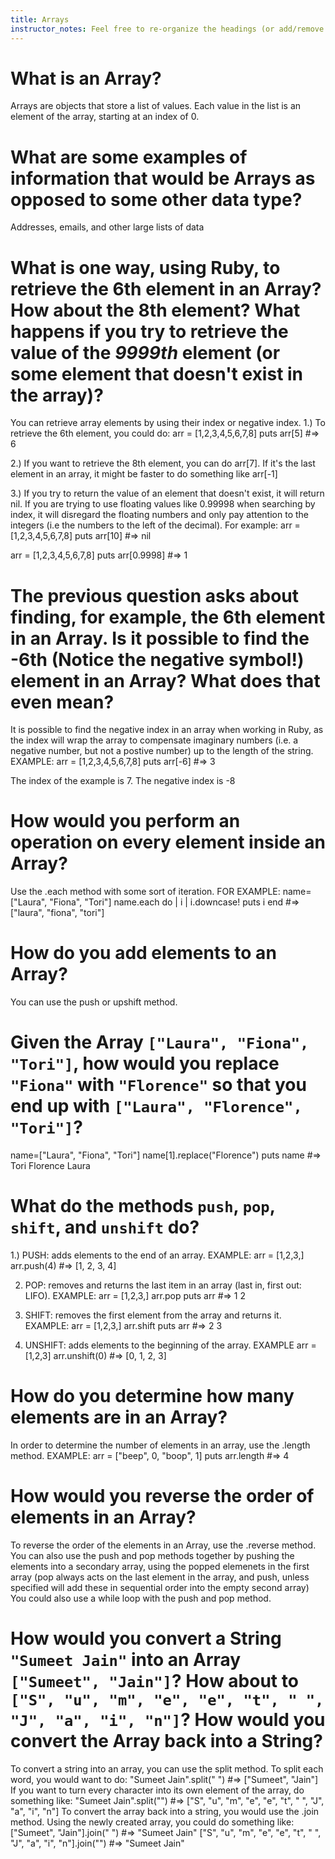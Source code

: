```yaml
---
title: Arrays
instructor_notes: Feel free to re-organize the headings (or add/remove headings) below. We included the headings for your benefit, but it's 100% fine if you want to write your responses in some different structure.
---
```


# What is an Array?

Arrays are objects that store a list of values. Each value in the list is an element of the array, starting at an index of 0. 


# What are some examples of information that would be Arrays as opposed to some other data type?

Addresses, emails, and other large lists of data

# What is one way, using Ruby, to retrieve the 6th element in an Array? How about the 8th element? What happens if you try to retrieve the value of the _9999th_ element (or some element that doesn't exist in the array)?

You can retrieve array elements by using their index or negative index. 
1.) To retrieve the 6th element, you could do:
    arr = [1,2,3,4,5,6,7,8]
        puts arr[5]             #=> 6
        
2.) If you want to retrieve the 8th element, you can do arr[7]. If it's the last element in an array, it might be faster to do something like arr[-1]

3.) If you try to return the value of an element that doesn't exist, it will return nil. If you are trying to use 
floating values like 0.99998 when searching by index, it will disregard the floating numbers and only pay attention to the integers 
(i.e the numbers to the left of the decimal).  For example:
 arr = [1,2,3,4,5,6,7,8]
        puts arr[10]    #=> nil
        
 arr = [1,2,3,4,5,6,7,8]
        puts arr[0.9998]    #=> 1 
        


# The previous question asks about finding, for example, the 6th element in an Array. Is it possible to find the **-6th** (Notice the negative symbol!) element in an Array? What does that even mean?

It is possible to find the negative index in an array when working in Ruby,
as the index will wrap the array to compensate imaginary numbers (i.e. a negative number, but not a postive number)
up to the length of the string.
EXAMPLE:
arr = [1,2,3,4,5,6,7,8]
puts arr[-6]        #=> 3

The index of the example is 7. The negative index is -8


# How would you perform an operation on every element inside an Array?

Use the .each method with some sort of iteration. FOR EXAMPLE:
name=["Laura", "Fiona", "Tori"]
name.each do | i |
    i.downcase!
    puts i
end                     #=> ["laura", "fiona", "tori"]

# How do you add elements to an Array?

You can use the push or upshift method.

# Given the Array `["Laura", "Fiona", "Tori"]`, how would you replace `"Fiona"` with `"Florence"` so that you end up with `["Laura", "Florence", "Tori"]`?

name=["Laura", "Fiona", "Tori"]
name[1].replace("Florence")
puts name           #=> Tori
                        Florence
                        Laura

# What do the methods `push`, `pop`, `shift`, and `unshift` do?
1.) PUSH: adds elements to the end of an array. 
        EXAMPLE:
        arr = [1,2,3,]
        arr.push(4)         #=> [1, 2, 3, 4]
        
2) POP: removes and returns the last item in an array (last in, first out: LIFO).
        EXAMPLE:
        arr = [1,2,3,]
        arr.pop
        puts arr                #=> 1
                                    2
        
3) SHIFT: removes the first element from the array and returns it.
    EXAMPLE:
    arr = [1,2,3,]
        arr.shift
        puts arr            #=> 2
                                3
                                
4) UNSHIFT: adds elements to the beginning of the array.
    EXAMPLE
    arr = [1,2,3]
    arr.unshift(0)          #=> [0, 1, 2, 3]

# How do you determine how many elements are in an Array?

In order to determine the number of elements in an array, use the .length method. EXAMPLE:
arr = ["beep", 0, "boop", 1]
puts arr.length         #=> 4

# How would you reverse the order of elements in an Array?

To reverse the order of the elements in an Array, use the .reverse method. You can also use the push and pop methods together by pushing the elements into a secondary array, 
using the popped elemenets in the first array (pop always acts on the last element in the array, and push, unless specified will add these in sequential order into the empty second array)
You could also use a while loop with the push and pop method. 

# How would you convert a String `"Sumeet Jain"` into an Array `["Sumeet", "Jain"]`? How about to `["S", "u", "m", "e", "e", "t", " ", "J", "a", "i", "n"]`? How would you convert the Array back into a String?

To convert a string into an array, you can use the split method.
To split each word, you would want to do:
"Sumeet Jain".split(" ")        #=> ["Sumeet", "Jain"]
If you want to turn every character into its own element of the array, do something like:
"Sumeet Jain".split("")         #=> ["S", "u", "m", "e", "e", "t", " ", "J", "a", "i", "n"]
To convert the array back into a string, you would use the .join method. Using the newly created array, you could do something like:
["Sumeet", "Jain"].join(" ")        #=> "Sumeet Jain"
["S", "u", "m", "e", "e", "t", " ", "J", "a", "i", "n"].join("")        #=> "Sumeet Jain"
